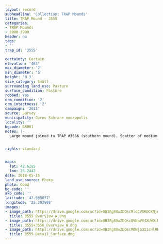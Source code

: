 ```yaml
---
layout: record
subheadline: 'Collection: TRAP Mounds'
title: TRAP Mound - 3555
categories:
- TRAP Mounds
- 3000-3999
header: no
tags:
- ''
trap_id: '3555'

certainty: Certain
elevation: '463'
max_diameter: '7'
min_diameter: '6'
height: '0.3'
size_category: Small
surrounding_land_use: Pasture
surface_condition: Pasture
robbed: Yes
crm_condition: '2'
crm_intactness: '2'
campaign: '2011'
source: Survey
municipality: Gorno Sahrane necropolis
locality: ''
bgcode: DS001
notes: |-
  Large mound joined to TRAP #3556 (southern mound). Scatter of medium-sized stones.


rights: standard


maps:
  lat: 42.6285
  lon: 25.2442
date: 2018-05-16
land_use_source: Photo
photo: Good
bg_code: ''
akb_code: ''
latitude: '42.665857'
longitude: '25.203908'
images:
- image_path: https://drive.google.com/uc?id=0B3Rg88wZDQscMldCVXRGOXNjdUk
  title: 3555_Overview_W.dng
- image_path: https://drive.google.com/uc?id=0B3Rg88wZDQscQVNpVVJXUW9iMHc
  title: 3555+3556_Overview_W.dng
- image_path: https://drive.google.com/uc?id=0B3Rg88wZDQscM0NjS3I1cHlRNkU
  title: 3555_Detail_Surface.dng
---
```

